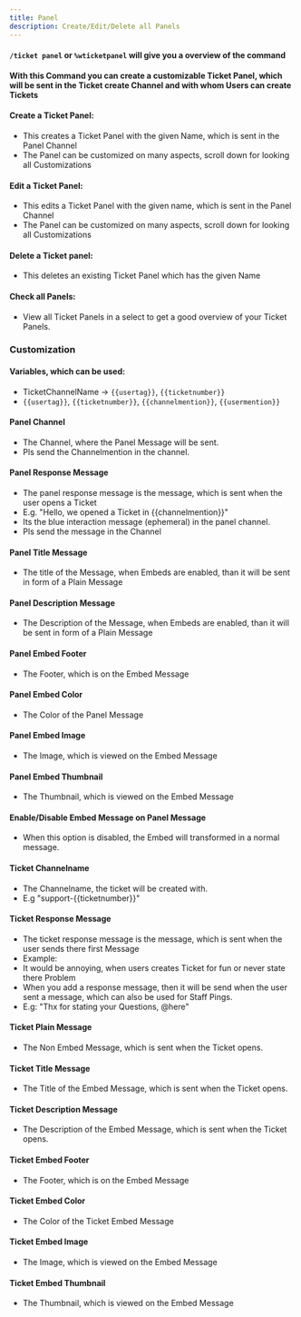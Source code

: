 ```yaml
---
title: Panel
description: Create/Edit/Delete all Panels
---
```


#### `/ticket panel` or `%wticketpanel` will give you a overview of the command

**With this Command you can create a customizable Ticket Panel, which will be sent in the Ticket create Channel and with whom Users can create Tickets**

#### Create a Ticket Panel:
- This creates a Ticket Panel with the given Name, which is sent in the Panel Channel
- The Panel can be customized on many aspects, scroll down for looking all Customizations
<command message = "%panel create <panelname>" slash="/ticket panel create [panelname]" description="Creates a Ticket Panel with the provided Name and guides you through a Setup for the Customization" permissions ="ADMINISTRATOR"/>

#### Edit a Ticket Panel:
- This edits a Ticket Panel with the given name, which is sent in the Panel Channel
- The Panel can be customized on many aspects, scroll down for looking all Customizations
<command message = "%panel edit <panelname>" slash="/ticket panel edit [panelname]" description="Edits a Ticket Panel with the provided Name and guides you through a Setup for the Customization" permissions ="ADMINISTRATOR"/>

#### Delete a Ticket panel:
- This deletes an existing Ticket Panel which has the given Name
<command message = "%panel delete <panelname>" slash="/ticket panel delete [panelname] " description="Deletes the Ticket Panel with the given Name. Get a List of Panels with /panel all" permissions ="ADMINISTRATOR"/>

#### Check all Panels:
- View all Ticket Panels in a select to get a good overview of your Ticket Panels.
<command message = "%panel all" slash="/ticket panel all" description="Gives you a list of all Ticket Panels" permissions ="ADMINISTRATOR"/>

### Customization

#### Variables, which can be used:
- TicketChannelName -> `{{usertag}}`, `{{ticketnumber}}`
- `{{usertag}}`, `{{ticketnumber}}`, `{{channelmention}}`, `{{usermention}}`

#### Panel Channel
- The Channel, where the Panel Message will be sent.
- Pls send the Channelmention in the channel.

#### Panel Response Message
- The panel response message is the message, which is sent when the user opens a Ticket
- E.g. "Hello, we opened a Ticket in {{channelmention}}"
- Its the blue interaction message (ephemeral) in the panel channel.
- Pls send the message in the Channel

#### Panel Title Message
- The title of the Message, when Embeds are enabled, than it will be sent in form of a Plain Message

#### Panel Description Message
- The Description of the Message, when Embeds are enabled, than it will be sent in form of a Plain Message

#### Panel Embed Footer
- The Footer, which is on the Embed Message

#### Panel Embed Color
- The Color of the Panel Message

#### Panel Embed Image
- The Image, which is viewed on the Embed Message

#### Panel Embed Thumbnail
- The Thumbnail, which is viewed on the Embed Message

#### Enable/Disable Embed Message on Panel Message
- When this option is disabled, the Embed will transformed in a normal message.

#### Ticket Channelname
- The Channelname, the ticket will be created with.
- E.g "support-\{\{ticketnumber\}\}"

#### Ticket Response Message
- The ticket response message is the message, which is sent when the user sends there first Message
- Example: 
- It would be annoying, when users creates Ticket for fun or never state there Problem
- When you add a response message, then it will be send when the user sent a message, which can also be used for Staff Pings.
- E.g: "Thx for stating your Questions, @here"

#### Ticket Plain Message
- The Non Embed Message, which is sent when the Ticket opens.

#### Ticket Title Message
- The Title of the Embed Message, which is sent when the Ticket opens.

####  Ticket Description Message
- The Description of the Embed Message, which is sent when the Ticket opens.

#### Ticket Embed Footer
- The Footer, which is on the Embed Message

#### Ticket Embed Color
- The Color of the Ticket Embed Message

#### Ticket Embed Image
- The Image, which is viewed on the Embed Message

#### Ticket Embed Thumbnail
- The Thumbnail, which is viewed on the Embed Message